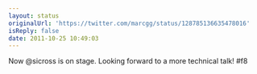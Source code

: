 ```yaml
---
layout: status
originalUrl: 'https://twitter.com/marcgg/status/128785136635478016'
isReply: false
date: 2011-10-25 10:49:03
---
```


Now @sicross is on stage. Looking forward to a more technical talk! #f8

